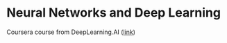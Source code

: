 # Neural Networks and Deep Learning 
Coursera course from DeepLearning.AI ([link](https://www.coursera.org/learn/neural-networks-deep-learning))